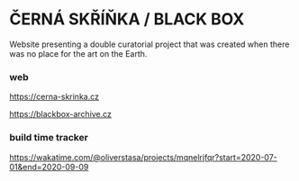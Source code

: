 # ČERNÁ SKŘÍŇKA / BLACK BOX
Website presenting a double curatorial project that was created when there was no place for the art on the Earth.

### web
https://cerna-skrinka.cz

https://blackbox-archive.cz

### build time tracker
https://wakatime.com/@oliverstasa/projects/mqnelrjfqr?start=2020-07-01&end=2020-09-09
